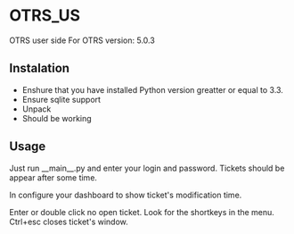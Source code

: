 # OTRS\_US

OTRS user side
For OTRS version: 5.0.3

## Instalation
* Enshure that you have installed Python version greatter or equal to 3.3. 
* Ensure sqlite support
* Unpack
* Should be working

## Usage
Just run \_\_main\_\_.py and enter your login and password. Tickets should be appear after some time.

In configure your dashboard to show ticket's modification time.

Enter or double click no open ticket. Look for the shortkeys in the menu. Ctrl+esc closes ticket's window.
